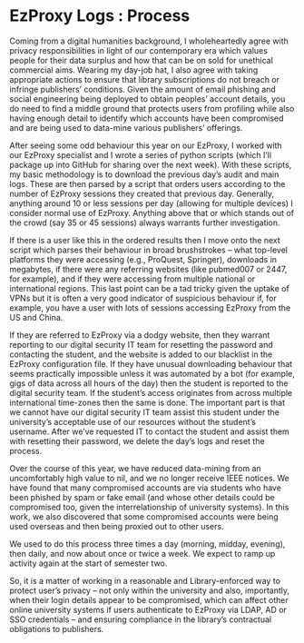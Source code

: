 # EzProxy Logs : Process

Coming from a digital humanities background, I wholeheartedly agree with privacy responsibilities in light of our contemporary era which values people for their data surplus and how that can be on sold for unethical commercial aims. Wearing my day-job hat, I also agree with taking appropriate actions to ensure that library subscriptions do not breach or infringe publishers’ conditions. Given the amount of email phishing and social engineering being deployed to obtain peoples’ account details, you do need to find a middle ground that protects users from profiling while also having enough detail to identify which accounts have been compromised and are being used to data-mine various publishers’ offerings.
 
After seeing some odd behaviour this year on our EzProxy, I worked with our EzProxy specialist and I wrote a series of python scripts (which I’ll package up into GitHub for sharing over the next week). With these scripts, my basic methodology is to download the previous day’s audit and main logs. These are then parsed by a script that orders users according to the number of EzProxy sessions they created that previous day. Generally, anything around 10 or less sessions per day (allowing for multiple devices) I consider normal use of EzProxy. Anything above that or which stands out of the crowd (say 35 or 45 sessions) always warrants further investigation.
 
If there is a user like this in the ordered results then I move onto the next script which parses their behaviour in broad brushstrokes – what top-level platforms they were accessing (e.g., ProQuest, Springer), downloads in megabytes, if there were any referring websites (like pubmed007 or 2447, for example), and if they were accessing from multiple national or international regions. This last point can be a tad tricky given the uptake of VPNs but it is often a very good indicator of suspicious behaviour if, for example, you have a user with lots of sessions accessing EzProxy from the US and China.
 
If they are referred to EzProxy via a dodgy website, then they warrant reporting to our digital security IT team for resetting the password and contacting the student, and the website is added to our blacklist in the EzProxy configuration file. If they have unusual downloading behaviour that seems practically impossible unless it was automated by a bot (for example, gigs of data across all hours of the day) then the student is reported to the digital security team. If the student’s access originates from across multiple international time-zones then the same is done. The important part is that we cannot have our digital security IT team assist this student under the university’s acceptable use of our resources without the student’s username. After we’ve requested IT to contact the student and assist them with resetting their password, we delete the day’s logs and reset the process.
 
Over the course of this year, we have reduced data-mining from an uncomfortably high value to nil, and we no longer receive IEEE notices. We have found that many compromised accounts are via students who have been phished by spam or fake email (and whose other details could be compromised too, given the interrelationship of university systems). In this work, we also discovered that some compromised accounts were being used overseas and then being proxied out to other users.
 
We used to do this process three times a day (morning, midday, evening), then daily, and now about once or twice a week. We expect to ramp up activity again at the start of semester two.
 
So, it is a matter of working in a reasonable and Library-enforced way to protect user’s privacy – not only within the university and also, importantly, when their login details appear to be compromised, which can affect other online university systems if users authenticate to EzProxy via LDAP, AD or SSO credentials – and ensuring compliance in the library’s contractual obligations to publishers.